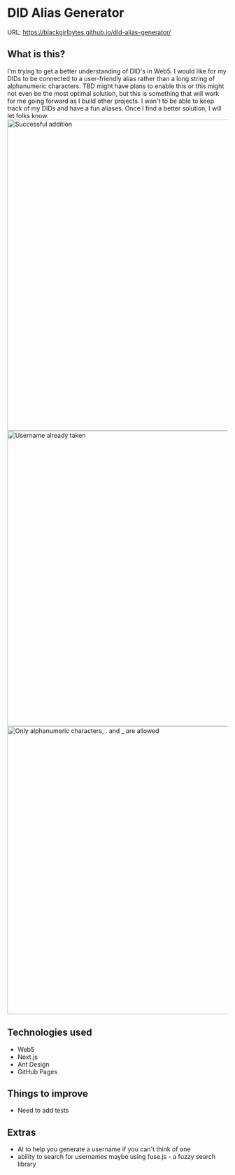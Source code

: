 # DID Alias Generator
URL: https://blackgirlbytes.github.io/did-alias-generator/
## What is this?
I'm trying to get a better understanding of DID's in Web5. I would like for my DIDs to be connected to a user-friendly alias rather than a long string of alphanumeric characters. TBD might have plans to enable this or this might not even be the most optimal solution, but this is something that will work for me going forward as I build other projects. I wan't to be able to keep track of my DIDs and have a fun aliases. Once I find a better solution, I will let folks know. 
<img width="712" alt="Successful addition" src="https://github.com/blackgirlbytes/did-alias-generator/assets/22990146/13bbff49-42e1-44b0-b4b8-9fd4af688ff3">
<img width="676" alt="Username already taken" src="https://github.com/blackgirlbytes/did-alias-generator/assets/22990146/2a5efdfd-6b68-4b64-8d27-6712fed6aad0">
<img width="659" alt="Only alphanumeric characters, . and _ are allowed" src="https://github.com/blackgirlbytes/did-alias-generator/assets/22990146/c6204ca4-343d-4f6c-aef1-649bb7f9597d">


## Technologies used
- Web5
- Next.js
- Ant Design
- GitHub Pages
## Things to improve
- Need to add tests
## Extras
-  AI to help you generate a username if you can't think of one
- ability to search for usernames maybe using fuse.js - a fuzzy search library

